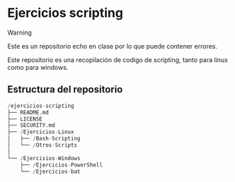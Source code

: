 # Ejercicios scripting

> [!WARNING]
> Este es un repositorio echo en clase por lo que puede contener errores.

Este repositorio es una recopilación de codigo de scripting, tanto para linux como para windows.

## Estructura del repositorio

```py
/ejercicios-scripting
├── README.md
├── LICENSE
├── SECURITY.md
├── /Ejercicios-Linux
│   ├── /Bash-Scripting
│   └── /Otros-Scripts
│
└── /Ejercisios-Windows
    ├── /Ejercicios-PowerShell
    └── /Ejercicios-bat
```
